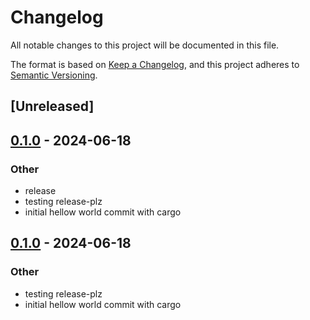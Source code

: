 # Changelog
All notable changes to this project will be documented in this file.

The format is based on [Keep a Changelog](https://keepachangelog.com/en/1.0.0/),
and this project adheres to [Semantic Versioning](https://semver.org/spec/v2.0.0.html).

## [Unreleased]

## [0.1.0](https://github.com/gooseops/hello_world/releases/tag/v0.1.0) - 2024-06-18

### Other
- release
- testing release-plz
- initial hellow world commit with cargo

## [0.1.0](https://github.com/gooseops/hello_world/releases/tag/v0.1.0) - 2024-06-18

### Other
- testing release-plz
- initial hellow world commit with cargo
